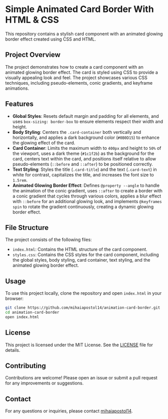 # Simple Animated Card Border With HTML & CSS

This repository contains a stylish card component with an animated glowing border effect created using CSS and HTML.

## Project Overview

The project demonstrates how to create a card component with an animated glowing border effect. The card is styled using CSS to provide a visually appealing look and feel. The project showcases various CSS techniques, including pseudo-elements, conic gradients, and keyframe animations.

## Features

- **Global Styles**: Resets default margin and padding for all elements, and uses `box-sizing: border-box` to ensure elements respect their width and height.
- **Body Styling**: Centers the `.card-container` both vertically and horizontally, and applies a dark background color (`#0B0D15`) to enhance the glowing effect of the card.
- **Card Container**: Limits the maximum width to `400px` and height to `50%` of the viewport, uses a dark theme (`#1c1f2b`) as the background for the card, centers text within the card, and positions itself relative to allow pseudo-elements (`::before` and `::after`) to be positioned correctly.
- **Text Styling**: Styles the title (`.card-title`) and the text (`.card-text`) in white for contrast, capitalizes the title, and increases the font size to `1.5rem`.
- **Animated Glowing Border Effect**: Defines `@property --angle` to handle the animation of the conic gradient, uses `::after` to create a border with a conic gradient that cycles through various colors, applies a blur effect with `::before` for an additional glowing look, and implements `@keyframes spin` to rotate the gradient continuously, creating a dynamic glowing border effect.

## File Structure

The project consists of the following files:

- `index.html`: Contains the HTML structure of the card component.
- `styles.css`: Contains the CSS styles for the card component, including the global styles, body styling, card container, text styling, and the animated glowing border effect.

## Usage

To use this project locally, clone the repository and open `index.html` in your browser:

```bash
git clone https://github.com/mihaiapostol14/animation-card-border.git
cd animation-card-border
open index.html
```

## License

This project is licensed under the MIT License. See the [LICENSE](LICENSE) file for details.

## Contributing

Contributions are welcome! Please open an issue or submit a pull request for any improvements or suggestions.

## Contact

For any questions or inquiries, please contact [mihaiapostol14](https://github.com/mihaiapostol14).
